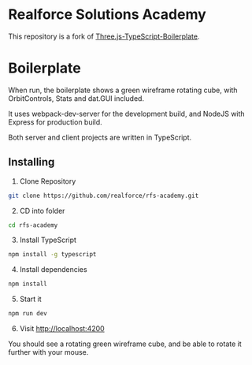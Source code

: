# Realforce Solutions Academy

This repository is a fork of [Three.js-TypeScript-Boilerplate](https://github.com/Sean-Bradley/Three.js-TypeScript-Boilerplate).

# Boilerplate
When run, the boilerplate shows a green wireframe rotating cube, with OrbitControls, Stats and dat.GUI included.

It uses webpack-dev-server for the development build, and NodeJS with Express for production build.

Both server and client projects are written in TypeScript.

## Installing

1. Clone Repository

```bash
git clone https://github.com/realforce/rfs-academy.git
```

2. CD into folder

```bash
cd rfs-academy
```

3. Install TypeScript

```bash
npm install -g typescript
```

4. Install dependencies

```bash
npm install
```

5. Start it

```bash
npm run dev
```

6. Visit [http://localhost:4200](http://localhost:4200)

You should see a rotating green wireframe cube, and be able to rotate it further with your mouse.

